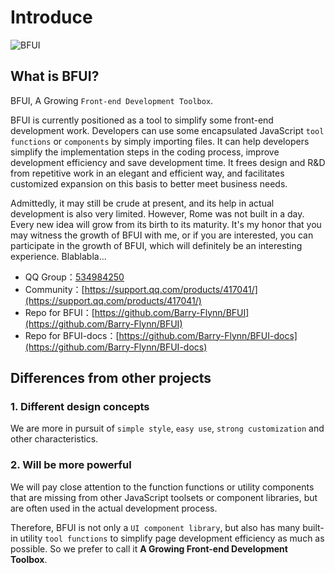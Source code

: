 # Introduce

![BFUI](/images/BFUI.png)

## What is BFUI?

BFUI, A Growing `Front-end Development Toolbox`.

BFUI is currently positioned as a tool to simplify some front-end development work. Developers can use some encapsulated JavaScript `tool functions` or `components` by simply importing files. It can help developers simplify the implementation steps in the coding process, improve development efficiency and save development time. It frees design and R&D from repetitive work in an elegant and efficient way, and facilitates customized expansion on this basis to better meet business needs.

Admittedly, it may still be crude at present, and its help in actual development is also very limited. However, Rome was not built in a day. Every new idea will grow from its birth to its maturity. It's my honor that you may witness the growth of BFUI with me, or if you are interested, you can participate in the growth of BFUI, which will definitely be an interesting experience. Blablabla...

- QQ Group：[534984250](https://qm.qq.com/cgi-bin/qm/qr?k=afn2P002RJm0JkEj3Egsp738KjW_LtKC&authKey=hsFMT4Lip8FB0YMckCWs5GFXQxfb0JDiu1)
- Community：[https://support.qq.com/products/417041/](https://support.qq.com/products/417041/)
- Repo for BFUI：[https://github.com/Barry-Flynn/BFUI](https://github.com/Barry-Flynn/BFUI)
- Repo for BFUI-docs：[https://github.com/Barry-Flynn/BFUI-docs](https://github.com/Barry-Flynn/BFUI-docs)

## Differences from other projects

### 1. Different design concepts

We are more in pursuit of `simple style`, `easy use`, `strong customization` and other characteristics.

### 2. Will be more powerful

We will pay close attention to the function functions or utility components that are missing from other JavaScript toolsets or component libraries, but are often used in the actual development process.

Therefore, BFUI is not only a `UI component library`, but also has many built-in utility `tool functions` to simplify page development efficiency as much as possible. So we prefer to call it **A Growing Front-end Development Toolbox**.



